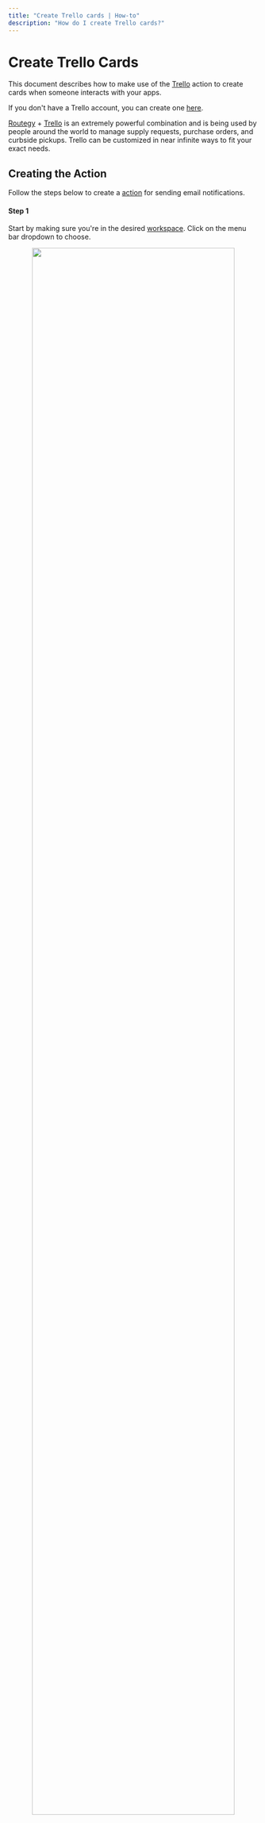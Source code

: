 ```yaml
---
title: "Create Trello cards | How-to"
description: "How do I create Trello cards?"
---
```


# Create Trello Cards

This document describes how to make use of the [Trello](/reference/action-types/trello/) action to create cards when someone interacts with your apps.

If you don't have a Trello account, you can create one [here](https://trello.com/signup).

[Routegy](https://routegy.com) + [Trello](https://trello.com) is an extremely powerful combination and is being used by people around the world to manage supply requests, purchase orders, and curbside pickups. Trello can be customized in near infinite ways to fit your exact needs.

## Creating the Action

Follow the steps below to create a [action](/reference/actions/) for sending email notifications.

#### Step 1

Start by making sure you're in the desired [workspace](/reference/workspaces/). Click on the menu bar dropdown to choose.

<p align="center">
  <img src="/images/navigation/choose-workspace-dropdown.png" width="90%">
</p>

#### Step 2

Select the **Actions** tab within the workspace view and click the **+ New Action** button. This will launch a modal for creating new actions.

<p align="center">
  <img src="/images/how-tos/create-new-action.png" width="90%">
</p>

#### Step 3

From the action creation model, select **Trello** from the _Action type_ dropdown list.

<p align="center">
  <img src="/images/modals/office-create-action-trello.png" width="70%">
</p>

#### Step 4

Enter your **API Key/Token** for the Trello account you wish to use.

* **Trello API Key** can be found [here](https://trello.com/app-key) under the **Key** section.

* **Trello API Token** can be created [here](https://trello.com/app-key) by clicking on the **Token** link.

::: tip Looking for OAuth?
Hang tight, we're working on it!
:::

<p align="center">
  <img src="/images/modals/office-create-action-trello-api-key.png" width="70%">
</p>

#### Step 6

Enter the **List ID** for the Trello list you wish to use.

To find this, perform the following steps:

* Open the board that contains the list you wish to use. In the address bar, you will see a URL like `https://trello.com/b/3fdtL4eS/office-demo`.
  
* Change the value in your address bar to `https://trello.com/b/3fdtL4eS.json?fields=id,name&lists=open` using **your unique** board identifier. 
* This URL will display all open lists on your Trello board. Choose the one you want and capture the `id` value. In this example, we're using the `Things To Do` list with an id of `5d700d11bb1d6f12643ace12`.

![Trello List ID](/images/external/trello-list-id.png)

::: warning The board ID is unique to you!
* The `3fdtL4eS` value used in this example is a **unique** board identifier and the value for your Trello board **will be different**.
:::

<p align="center">
  <img src="/images/modals/office-create-action-trello-list-id.png" width="70%">
</p>


#### Step 7

Customize the name and description of you card by providing your own [Jinja2 template](https://jinja.palletsprojects.com/en/3.0.x/) (optional), and click on **+ Create action** to complete the process.

<p align="center">
  <img src="/images/modals/office-create-action-trello-filled.png" width="70%">
</p>


### Attaching Action to App

Follow the steps below to attach the Webhook action created above to one or more [apps](/reference/apps/).

Select the **Apps** tab within the workspace view and select the [app](/reference/apps/) you wish to receive SMS notifications for.

<p align="center">
  <img src="/images/how-tos/edit-app.png" width="90%">
</p>

#### Step 2

From the app model, click on the **Edit** button.

<p align="center">
  <img src="/images/modals/personal-office-coffee-machine-edit-app.png" width="70%">
</p>

#### Step 3

From the app edit model, type in the name of your action in _Actions_ list. The name will autocomplete as you type.

<p align="center">
  <img src="/images/modals/personal-office-coffee-machine-edit-app-actions-trello.png" width="70%">
</p>

#### Step 4

Click on the **Save changes** button and you're done!

<p align="center">
  <img src="/images/modals/personal-office-coffee-machine-edit-app-actions-trello-save.png" width="70%">
</p>

### Wait for App Interactions

Now that your app is configured, you just wait until someone interacts with it. Once they do, you'll automatically have a card created in Trello for you that looks something like this.

![Action Integration](/images/actions/personal-office-coffee-machine-trello.png)
